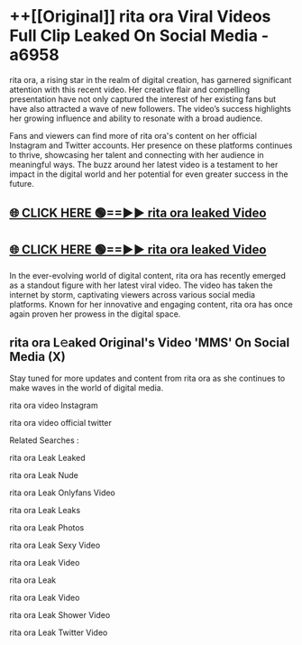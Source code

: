 # ++[[Original]] rita ora Viral Videos Full Clip Leaked On Social Media - a6958<br>

rita ora, a rising star in the realm of digital creation, has garnered significant attention with this recent video. Her creative flair and compelling presentation have not only captured the interest of her existing fans but have also attracted a wave of new followers. The video’s success highlights her growing influence and ability to resonate with a broad audience.

Fans and viewers can find more of rita ora's content on her official Instagram and Twitter accounts. Her presence on these platforms continues to thrive, showcasing her talent and connecting with her audience in meaningful ways. The buzz around her latest video is a testament to her impact in the digital world and her potential for even greater success in the future.


## [🌐 CLICK HERE 🟢==►► rita ora leaked Video ](https://onlyclips.site?title=rita_ora&ref=git)

## [🌐 CLICK HERE 🟢==►► rita ora leaked Video ](https://onlyclips.site?title=rita_ora&ref=git)


In the ever-evolving world of digital content, rita ora has recently emerged as a standout figure with her latest viral video. The video has taken the internet by storm, captivating viewers across various social media platforms. Known for her innovative and engaging content, rita ora has once again proven her prowess in the digital space.



## rita ora L𝚎aked Original's Video 'MMS' On Social Media (X)


Stay tuned for more updates and content from rita ora as she continues to make waves in the world of digital media.

rita ora video Instagram

rita ora video official twitter


Related Searches :

rita ora Leak Leaked

rita ora Leak Nude

rita ora Leak Onlyfans Video

rita ora Leak Leaks

rita ora Leak Photos

rita ora Leak Sexy Video

rita ora Leak Video

rita ora Leak

rita ora Leak Video

rita ora Leak Shower Video

rita ora Leak Twitter Video


